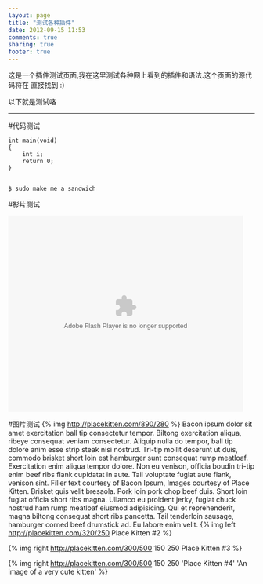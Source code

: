 ```yaml
---
layout: page
title: "测试各种插件"
date: 2012-09-15 11:53
comments: true
sharing: true
footer: true
---
```

这是一个插件测试页面,我在这里测试各种网上看到的插件和语法.这个页面的源代码将在  直接找到 :)

以下就是测试咯
********************
#代码测试


	int main(void)
	{
		int i;
		return 0;
	}


	$ sudo make me a sandwich


#影片测试

<div class="video-container">
	<embed src="http://player.youku.com/player.php/sid/XNDQ4ODQxNTI0/v.swf" allowFullScreen="true" quality="high" width="480" height="400" align="middle" allowScriptAccess="always" type="application/x-shockwave-flash"></embed>
</div>

#图片测试
{% img http://placekitten.com/890/280 %}
Bacon ipsum dolor sit amet exercitation ball tip consectetur tempor. Biltong exercitation aliqua, ribeye consequat veniam consectetur.
Aliquip nulla do tempor, ball tip dolore anim esse strip steak nisi nostrud. Tri-tip mollit deserunt ut duis, commodo brisket short loin est hamburger sunt consequat rump meatloaf. Exercitation enim aliqua tempor dolore. Non eu venison, officia boudin tri-tip enim beef ribs flank cupidatat in aute. Tail voluptate fugiat aute flank, venison sint.
Filler text courtesy of Bacon Ipsum, Images courtesy of Place Kitten.
Brisket quis velit bresaola. Pork loin pork chop beef duis. Short loin fugiat officia short ribs magna. Ullamco eu proident jerky, fugiat chuck nostrud ham rump meatloaf eiusmod adipisicing. Qui et reprehenderit, magna biltong consequat short ribs pancetta. Tail tenderloin sausage, hamburger corned beef drumstick ad. Eu labore enim velit.
{% img left http://placekitten.com/320/250 Place Kitten #2 %}

{% img right http://placekitten.com/300/500 150 250 Place Kitten #3 %}

{% img right http://placekitten.com/300/500 150 250 'Place Kitten #4' 'An image of a very cute kitten' %}
